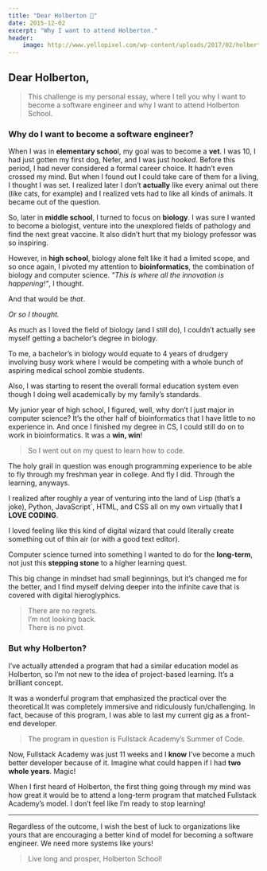 ```yaml
---
title: "Dear Holberton 📮"
date: 2015-12-02
excerpt: "Why I want to attend Holberton."
header:
    image: http://www.yellopixel.com/wp-content/uploads/2017/02/holberton-school.jpg
---
```


## Dear Holberton,

> This challenge is my personal essay, where I tell you why I want to become a
> software engineer and why I want to attend Holberton School.

### Why do I want to become a software engineer?

When I was in **elementary schoo**l, my goal was to become a **vet**. I was 10, I had just gotten my first dog, Nefer, and I was just *hooked*. Before this period, I had never considered a formal career choice. It hadn’t even crossed my mind. But when I found out I could take care of them for a living, I thought I was set. I realized later I don’t **actually** like every animal out there (like cats, for example) and I realized vets had to like all kinds of animals. It became out of the question.

So, later in **middle school**, I turned to focus on **biology**. I was sure I wanted to become a biologist, venture into the unexplored fields of pathology and find the next great vaccine. It also didn’t hurt that my biology professor was so inspiring.

However, in **high school**, biology alone felt like it had a limited scope, and so once again, I pivoted my attention to **bioinformatics**, the combination of biology and computer science. *"This is where all the innovation is happening!"*, I thought.

And that would be *that*.

*Or so I thought.*

As much as I loved the field of biology (and I still do), I couldn’t actually see myself getting a bachelor’s degree in biology.

To me, a bachelor’s in biology would equate to 4 years of drudgery involving busy work where I would be competing with a whole bunch of aspiring medical school zombie students.

Also, I was starting to resent the overall formal education system even though I doing well academically by my family’s standards.

My junior year of high school, I figured, well, why don’t I just major in computer science? It’s the other half of bioinformatics that I have little to no experience in. And once I finished my degree in CS, I could still do on to work in bioinformatics. It was a **win, win**!

> So I went out on my quest to learn how to code.

The holy grail in question was enough programming experience to be able to fly through my freshman year in college. And fly I did. Through the learning, anyways.

I realized after roughly a year of venturing into the land of Lisp (that’s a joke), Python, JavaScript`, HTML, and CSS all on my own virtually that **I LOVE CODING**.

I loved feeling like this kind of digital wizard that could literally create something out of thin air (or with a good text editor).

Computer science turned into something I wanted to do for the **long-term**, not just this **stepping stone** to a higher learning quest.

This big change in mindset had small beginnings, but it’s changed me for the better, and I find myself delving deeper into the infinite cave that is covered with digital hieroglyphics.

> There are no regrets.<br> I’m not looking back.<br> There is no pivot.

### But why Holberton?

I’ve actually attended a program that had a similar education model as Holberton, so I’m not new to the idea of project-based learning. It’s a brilliant concept.

It was a wonderful program that emphasized the practical over the theoretical.It was completely immersive and ridiculously fun/challenging. In fact, because of this program, I was able to last my current gig as a front-end developer.

> The program in question is Fullstack Academy’s Summer of Code.

Now, Fullstack Academy was just 11 weeks and I **know** I’ve become a much better developer because of it. Imagine what could happen if I had **two whole years**. Magic!

When I first heard of Holberton, the first thing going through my mind was how great it would be to attend a long-term program that matched Fullstack Academy’s model. I don’t feel like I’m ready to stop learning!

---

Regardless of the outcome, I wish the best of luck to organizations like yours that are encouraging a better kind of model for becoming a software engineer. We need more systems like yours!

> Live long and prosper, Holberton School!